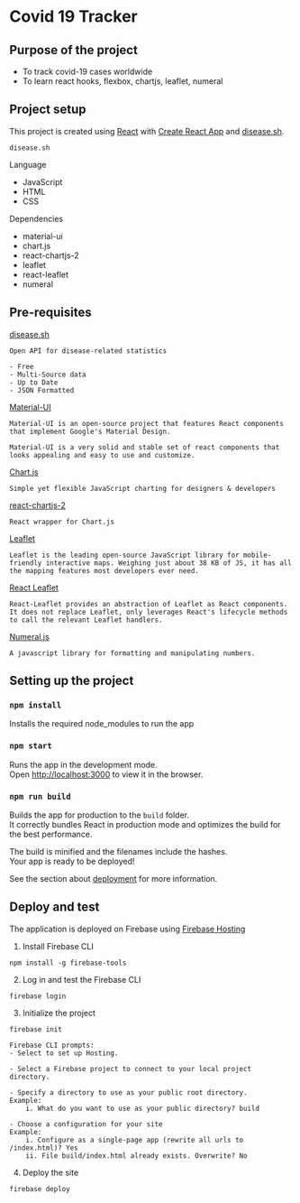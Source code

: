 # Covid 19 Tracker

## Purpose of the project

- To track covid-19 cases worldwide
- To learn react hooks, flexbox, chartjs, leaflet, numeral

## Project setup

This project is created using [React](https://reactjs.org/) with [Create React App](https://github.com/facebook/create-react-app) and [disease.sh](https://disease.sh/).

`disease.sh`

Language

- JavaScript
- HTML
- CSS

Dependencies

- material-ui
- chart.js
- react-chartjs-2
- leaflet
- react-leaflet
- numeral

## Pre-requisites

[disease.sh](https://disease.sh/)

```
Open API for disease-related statistics

- Free
- Multi-Source data
- Up to Date
- JSON Formatted
```

[Material-UI](https://material-ui.com/)

```
Material-UI is an open-source project that features React components that implement Google's Material Design.

Material-UI is a very solid and stable set of react components that looks appealing and easy to use and customize.
```

[Chart.js](https://www.chartjs.org/)

```
Simple yet flexible JavaScript charting for designers & developers
```

[react-chartjs-2](https://github.com/jerairrest/react-chartjs-2)

```
React wrapper for Chart.js
```

[Leaflet](https://leafletjs.com/)

```
Leaflet is the leading open-source JavaScript library for mobile-friendly interactive maps. Weighing just about 38 KB of JS, it has all the mapping features most developers ever need.
```

[React Leaflet](https://react-leaflet.js.org/)

```
React-Leaflet provides an abstraction of Leaflet as React components. It does not replace Leaflet, only leverages React's lifecycle methods to call the relevant Leaflet handlers.
```

[Numeral.js](http://numeraljs.com/)

```
A javascript library for formatting and manipulating numbers.
```

## Setting up the project

### `npm install`

Installs the required node_modules to run the app

### `npm start`

Runs the app in the development mode.<br />
Open [http://localhost:3000](http://localhost:3000) to view it in the browser.

### `npm run build`

Builds the app for production to the `build` folder.<br />
It correctly bundles React in production mode and optimizes the build for the best performance.

The build is minified and the filenames include the hashes.<br />
Your app is ready to be deployed!

See the section about [deployment](https://facebook.github.io/create-react-app/docs/deployment) for more information.

## Deploy and test

The application is deployed on Firebase using [Firebase Hosting](https://firebase.google.com/docs/hosting/quickstart)

1. Install Firebase CLI

```
npm install -g firebase-tools
```

2. Log in and test the Firebase CLI

```
firebase login
```

3. Initialize the project

```
firebase init

Firebase CLI prompts:
- Select to set up Hosting.

- Select a Firebase project to connect to your local project directory.

- Specify a directory to use as your public root directory.
Example:
    i. What do you want to use as your public directory? build

- Choose a configuration for your site
Example:
    i. Configure as a single-page app (rewrite all urls to /index.html)? Yes
    ii. File build/index.html already exists. Overwrite? No

```

4. Deploy the site

```
firebase deploy
```
